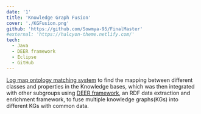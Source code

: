 ```yaml
---
date: '1'
title: 'Knowledge Graph Fusion'
cover: './KGFusion.png'
github: 'https://github.com/Sowmya-95/FinalMaster'
#external: 'https://halcyon-theme.netlify.com/'
tech:
  - Java
  - DEER framework
  - Eclipse
  - GitHub
---
```


[Log map ontology matching system](https://github.com/ernestojimenezruiz/logmap-matcher) to find the mapping between different classes and properties in the Knowledge bases, which was then integrated with other subgroups using [DEER framework](https://en.cs.uni-paderborn.de/de/ds/news-single/deer-rdf-data-extraction-and-enrichment-framework), an RDF data extraction and enrichment framework, to fuse multiple knowledge graphs(KGs) into different KGs with common data.
